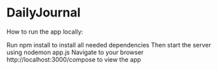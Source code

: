# DailyJournal
How to run the app locally:

Run npm install to install all needed dependencies
Then start the server using nodemon app.js
Navigate to your browser http://localhost:3000/compose to view the app
